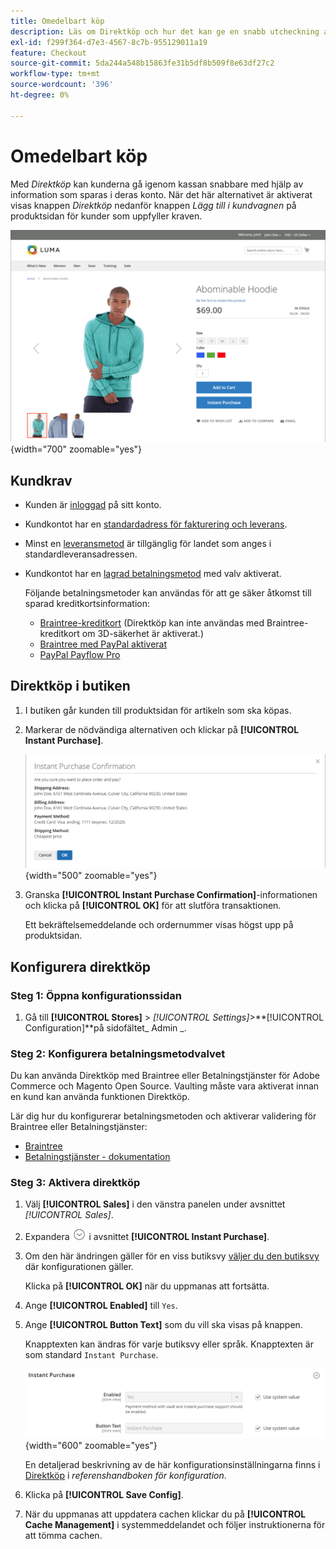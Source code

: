 ```yaml
---
title: Omedelbart köp
description: Läs om Direktköp och hur det kan ge en snabb utcheckning av registrerade kundkonton.
exl-id: f299f364-d7e3-4567-8c7b-955129011a19
feature: Checkout
source-git-commit: 5da244a548b15863fe31b5df8b509f8e63df27c2
workflow-type: tm+mt
source-wordcount: '396'
ht-degree: 0%

---
```


# Omedelbart köp

Med _Direktköp_ kan kunderna gå igenom kassan snabbare med hjälp av information som sparas i deras konto. När det här alternativet är aktiverat visas knappen _Direktköp_ nedanför knappen _Lägg till i kundvagnen_ på produktsidan för kunder som uppfyller kraven.

![Produktsida med alternativet Direktköp visas](./assets/storefront-checkout-instant-purchase.png){width="700" zoomable="yes"}

## Kundkrav

- Kunden är [inloggad](../customers/customer-sign-in.md) på sitt konto.

- Kundkontot har en [standardadress för fakturering och leverans](../customers/account-dashboard-address-book.md).

- Minst en [leveransmetod](delivery.md) är tillgänglig för landet som anges i standardleveransadressen.

- Kundkontot har en [lagrad betalningsmetod](../stores-purchase/stored-payment-methods.md) med valv aktiverat.

  Följande betalningsmetoder kan användas för att ge säker åtkomst till sparad kreditkortsinformation:

   - [Braintree-kreditkort](braintree.md) (Direktköp kan inte användas med Braintree-kreditkort om 3D-säkerhet är aktiverat.)
   - [Braintree med PayPal aktiverat](braintree.md)
   - [PayPal Payflow Pro](paypal-payflow-pro.md)

## Direktköp i butiken

1. I butiken går kunden till produktsidan för artikeln som ska köpas.

1. Markerar de nödvändiga alternativen och klickar på **[!UICONTROL Instant Purchase]**.

   ![Bekräftelsedialogrutan för att bekräfta direktköpet](./assets/storefront-checkout-instant-purchase-confirmation.png){width="500" zoomable="yes"}

1. Granska **[!UICONTROL Instant Purchase Confirmation]**-informationen och klicka på **[!UICONTROL OK]** för att slutföra transaktionen.

   Ett bekräftelsemeddelande och ordernummer visas högst upp på produktsidan.

## Konfigurera direktköp

### Steg 1: Öppna konfigurationssidan

1. Gå till **[!UICONTROL Stores]** > _[!UICONTROL Settings]_>**[!UICONTROL Configuration]**på sidofältet_ Admin _.

### Steg 2: Konfigurera betalningsmetodvalvet

Du kan använda Direktköp med Braintree eller Betalningstjänster för Adobe Commerce och Magento Open Source. Vaulting måste vara aktiverat innan en kund kan använda funktionen Direktköp.

Lär dig hur du konfigurerar betalningsmetoden och aktiverar validering för Braintree eller Betalningstjänster:

- [Braintree](braintree.md)
- [Betalningstjänster - dokumentation](https://experienceleague.adobe.com/docs/commerce/payment-services/guide-overview.html)

### Steg 3: Aktivera direktköp

1. Välj **[!UICONTROL Sales]** i den vänstra panelen under avsnittet _[!UICONTROL Sales]_.

1. Expandera ![Expansionsväljaren](../assets/icon-display-expand.png) i avsnittet **[!UICONTROL Instant Purchase]**.

1. Om den här ändringen gäller för en viss butiksvy [väljer du den butiksvy](../configuration-reference/scope-change.md#set-the-scope) där konfigurationen gäller.

   Klicka på **[!UICONTROL OK]** när du uppmanas att fortsätta.

1. Ange **[!UICONTROL Enabled]** till `Yes`.

1. Ange **[!UICONTROL Button Text]** som du vill ska visas på knappen.

   Knapptexten kan ändras för varje butiksvy eller språk. Knapptexten är som standard `Instant Purchase`.

   ![Konfiguration - Alternativ för direktköp](../configuration-reference/sales/assets/sales-instant-purchase.png){width="600" zoomable="yes"}

   En detaljerad beskrivning av de här konfigurationsinställningarna finns i [Direktköp](../configuration-reference/sales/sales.md#instant-purchase) i _referenshandboken för konfiguration_.

1. Klicka på **[!UICONTROL Save Config]**.

1. När du uppmanas att uppdatera cachen klickar du på **[!UICONTROL Cache Management]** i systemmeddelandet och följer instruktionerna för att tömma cachen.
